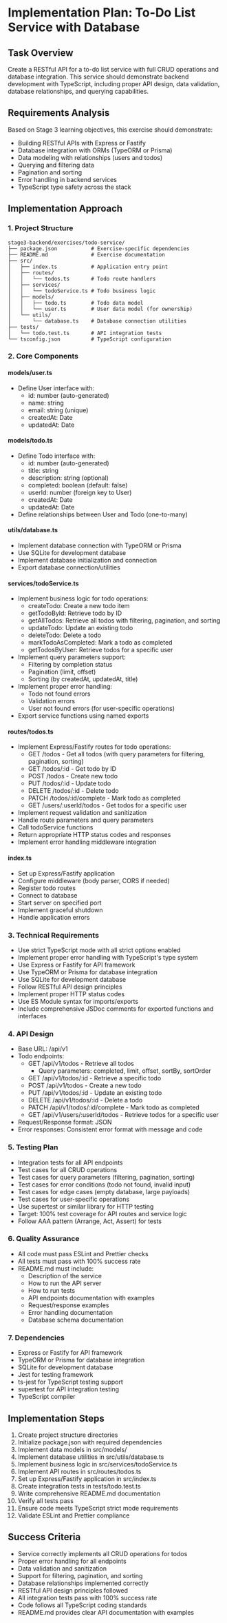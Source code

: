 # Implementation Plan: To-Do List Service with Database

## Task Overview
Create a RESTful API for a to-do list service with full CRUD operations and database integration. This service should demonstrate backend development with TypeScript, including proper API design, data validation, database relationships, and querying capabilities.

## Requirements Analysis
Based on Stage 3 learning objectives, this exercise should demonstrate:
- Building RESTful APIs with Express or Fastify
- Database integration with ORMs (TypeORM or Prisma)
- Data modeling with relationships (users and todos)
- Querying and filtering data
- Pagination and sorting
- Error handling in backend services
- TypeScript type safety across the stack

## Implementation Approach

### 1. Project Structure
```
stage3-backend/exercises/todo-service/
├── package.json           # Exercise-specific dependencies
├── README.md              # Exercise documentation
├── src/
│   ├── index.ts           # Application entry point
│   ├── routes/
│   │   └── todos.ts       # Todo route handlers
│   ├── services/
│   │   └── todoService.ts # Todo business logic
│   ├── models/
│   │   ├── todo.ts        # Todo data model
│   │   └── user.ts        # User data model (for ownership)
│   └── utils/
│       └── database.ts    # Database connection utilities
├── tests/
│   └── todo.test.ts       # API integration tests
└── tsconfig.json          # TypeScript configuration
```

### 2. Core Components

#### models/user.ts
- Define User interface with:
  - id: number (auto-generated)
  - name: string
  - email: string (unique)
  - createdAt: Date
  - updatedAt: Date

#### models/todo.ts
- Define Todo interface with:
  - id: number (auto-generated)
  - title: string
  - description: string (optional)
  - completed: boolean (default: false)
  - userId: number (foreign key to User)
  - createdAt: Date
  - updatedAt: Date
- Define relationships between User and Todo (one-to-many)

#### utils/database.ts
- Implement database connection with TypeORM or Prisma
- Use SQLite for development database
- Implement database initialization and connection
- Export database connection/utilities

#### services/todoService.ts
- Implement business logic for todo operations:
  - createTodo: Create a new todo item
  - getTodoById: Retrieve todo by ID
  - getAllTodos: Retrieve all todos with filtering, pagination, and sorting
  - updateTodo: Update an existing todo
  - deleteTodo: Delete a todo
  - markTodoAsCompleted: Mark a todo as completed
  - getTodosByUser: Retrieve todos for a specific user
- Implement query parameters support:
  - Filtering by completion status
  - Pagination (limit, offset)
  - Sorting (by createdAt, updatedAt, title)
- Implement proper error handling:
  - Todo not found errors
  - Validation errors
  - User not found errors (for user-specific operations)
- Export service functions using named exports

#### routes/todos.ts
- Implement Express/Fastify routes for todo operations:
  - GET /todos - Get all todos (with query parameters for filtering, pagination, sorting)
  - GET /todos/:id - Get todo by ID
  - POST /todos - Create new todo
  - PUT /todos/:id - Update todo
  - DELETE /todos/:id - Delete todo
  - PATCH /todos/:id/complete - Mark todo as completed
  - GET /users/:userId/todos - Get todos for a specific user
- Implement request validation and sanitization
- Handle route parameters and query parameters
- Call todoService functions
- Return appropriate HTTP status codes and responses
- Implement error handling middleware integration

#### index.ts
- Set up Express/Fastify application
- Configure middleware (body parser, CORS if needed)
- Register todo routes
- Connect to database
- Start server on specified port
- Implement graceful shutdown
- Handle application errors

### 3. Technical Requirements
- Use strict TypeScript mode with all strict options enabled
- Implement proper error handling with TypeScript's type system
- Use Express or Fastify for API framework
- Use TypeORM or Prisma for database integration
- Use SQLite for development database
- Follow RESTful API design principles
- Implement proper HTTP status codes
- Use ES Module syntax for imports/exports
- Include comprehensive JSDoc comments for exported functions and interfaces

### 4. API Design
- Base URL: /api/v1
- Todo endpoints:
  - GET /api/v1/todos - Retrieve all todos
    * Query parameters: completed, limit, offset, sortBy, sortOrder
  - GET /api/v1/todos/:id - Retrieve a specific todo
  - POST /api/v1/todos - Create a new todo
  - PUT /api/v1/todos/:id - Update an existing todo
  - DELETE /api/v1/todos/:id - Delete a todo
  - PATCH /api/v1/todos/:id/complete - Mark todo as completed
  - GET /api/v1/users/:userId/todos - Retrieve todos for a specific user
- Request/Response format: JSON
- Error responses: Consistent error format with message and code

### 5. Testing Plan
- Integration tests for all API endpoints
- Test cases for all CRUD operations
- Test cases for query parameters (filtering, pagination, sorting)
- Test cases for error conditions (todo not found, invalid input)
- Test cases for edge cases (empty database, large payloads)
- Test cases for user-specific operations
- Use supertest or similar library for HTTP testing
- Target: 100% test coverage for API routes and service logic
- Follow AAA pattern (Arrange, Act, Assert) for tests

### 6. Quality Assurance
- All code must pass ESLint and Prettier checks
- All tests must pass with 100% success rate
- README.md must include:
  - Description of the service
  - How to run the API server
  - How to run tests
  - API endpoints documentation with examples
  - Request/response examples
  - Error handling documentation
  - Database schema documentation

### 7. Dependencies
- Express or Fastify for API framework
- TypeORM or Prisma for database integration
- SQLite for development database
- Jest for testing framework
- ts-jest for TypeScript testing support
- supertest for API integration testing
- TypeScript compiler

## Implementation Steps
1. Create project structure directories
2. Initialize package.json with required dependencies
3. Implement data models in src/models/
4. Implement database utilities in src/utils/database.ts
5. Implement business logic in src/services/todoService.ts
6. Implement API routes in src/routes/todos.ts
7. Set up Express/Fastify application in src/index.ts
8. Create integration tests in tests/todo.test.ts
9. Write comprehensive README.md documentation
10. Verify all tests pass
11. Ensure code meets TypeScript strict mode requirements
12. Validate ESLint and Prettier compliance

## Success Criteria
- Service correctly implements all CRUD operations for todos
- Proper error handling for all endpoints
- Data validation and sanitization
- Support for filtering, pagination, and sorting
- Database relationships implemented correctly
- RESTful API design principles followed
- All integration tests pass with 100% success rate
- Code follows all TypeScript coding standards
- README.md provides clear API documentation with examples